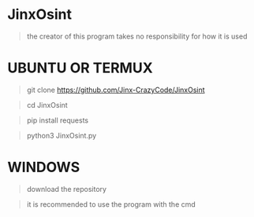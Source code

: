 # JinxOsint
>the creator of this program takes no responsibility for how it is used

# UBUNTU OR TERMUX

>git clone https://github.com/Jinx-CrazyCode/JinxOsint

>cd JinxOsint

>pip install requests

>python3 JinxOsint.py

# WINDOWS

>download the repository

>it is recommended to use the program with the cmd
